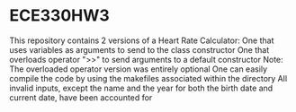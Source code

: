 # ECE330HW3
This repository contains 2 versions of a Heart Rate Calculator: 
  One that uses variables as arguments to send to the class constructor
  One that overloads operator ">>" to send arguments to a default constructor
Note: The overloaded operator version was entirely optional
One can easily compile the code by using the makefiles associated within the directory
All invalid inputs, except the name and the year for both the birth date and current date, have been accounted for
